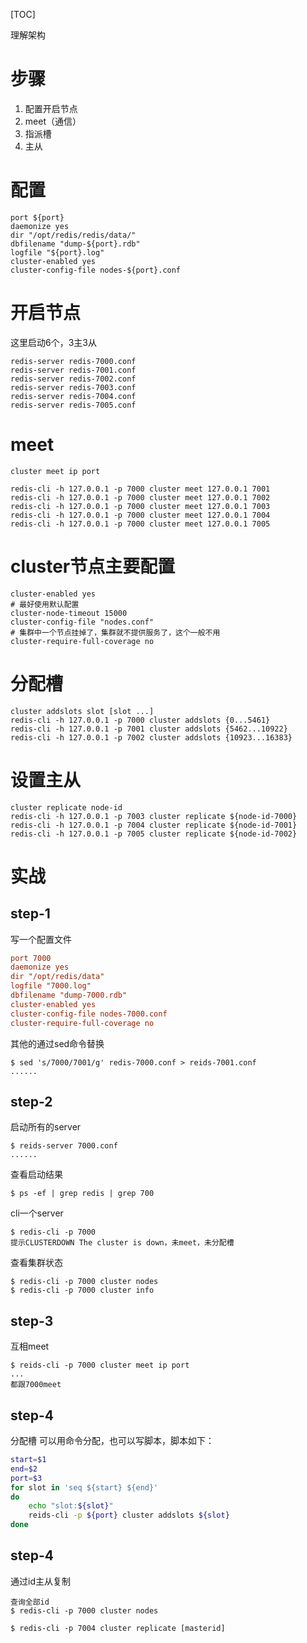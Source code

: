 [TOC]

理解架构

# 步骤
1. 配置开启节点
2. meet（通信）
3. 指派槽
4. 主从

# 配置
```
port ${port}
daemonize yes
dir "/opt/redis/redis/data/"
dbfilename "dump-${port}.rdb"
logfile "${port}.log"
cluster-enabled yes
cluster-config-file nodes-${port}.conf
```
# 开启节点
这里启动6个，3主3从
```
redis-server redis-7000.conf
redis-server redis-7001.conf
redis-server redis-7002.conf
redis-server redis-7003.conf
redis-server redis-7004.conf
redis-server redis-7005.conf
```
# meet
```
cluster meet ip port

redis-cli -h 127.0.0.1 -p 7000 cluster meet 127.0.0.1 7001
redis-cli -h 127.0.0.1 -p 7000 cluster meet 127.0.0.1 7002
redis-cli -h 127.0.0.1 -p 7000 cluster meet 127.0.0.1 7003
redis-cli -h 127.0.0.1 -p 7000 cluster meet 127.0.0.1 7004
redis-cli -h 127.0.0.1 -p 7000 cluster meet 127.0.0.1 7005
```

# cluster节点主要配置
```
cluster-enabled yes
# 最好使用默认配置
cluster-node-timeout 15000
cluster-config-file "nodes.conf"
# 集群中一个节点挂掉了，集群就不提供服务了，这个一般不用
cluster-require-full-coverage no
```

# 分配槽
```
cluster addslots slot [slot ...]
redis-cli -h 127.0.0.1 -p 7000 cluster addslots {0...5461}
redis-cli -h 127.0.0.1 -p 7001 cluster addslots {5462...10922}
redis-cli -h 127.0.0.1 -p 7002 cluster addslots {10923...16383}
```
# 设置主从
```
cluster replicate node-id
redis-cli -h 127.0.0.1 -p 7003 cluster replicate ${node-id-7000}
redis-cli -h 127.0.0.1 -p 7004 cluster replicate ${node-id-7001}
redis-cli -h 127.0.0.1 -p 7005 cluster replicate ${node-id-7002}
```

# 实战
## step-1
写一个配置文件
```conf
port 7000
daemonize yes
dir "/opt/redis/data"
logfile "7000.log"
dbfilename "dump-7000.rdb"
cluster-enabled yes
cluster-config-file nodes-7000.conf
cluster-require-full-coverage no
```
其他的通过sed命令替换
```
$ sed 's/7000/7001/g' redis-7000.conf > reids-7001.conf
......
```
## step-2
启动所有的server
```
$ reids-server 7000.conf
......
```
查看启动结果
```
$ ps -ef | grep redis | grep 700
```
cli一个server
```
$ redis-cli -p 7000
提示CLUSTERDOWN The cluster is down，未meet，未分配槽
```
查看集群状态
```
$ redis-cli -p 7000 cluster nodes
$ redis-cli -p 7000 cluster info
```
## step-3
互相meet
```
$ reids-cli -p 7000 cluster meet ip port
...
都跟7000meet
```
## step-4
分配槽
可以用命令分配，也可以写脚本，脚本如下：
```bash
start=$1
end=$2
port=$3
for slot in 'seq ${start} ${end}'
do
    echo "slot:${slot}"
    reids-cli -p ${port} cluster addslots ${slot}
done
```
## step-4
通过id主从复制
```
查询全部id
$ redis-cli -p 7000 cluster nodes

$ redis-cli -p 7004 cluster replicate [masterid]
```
